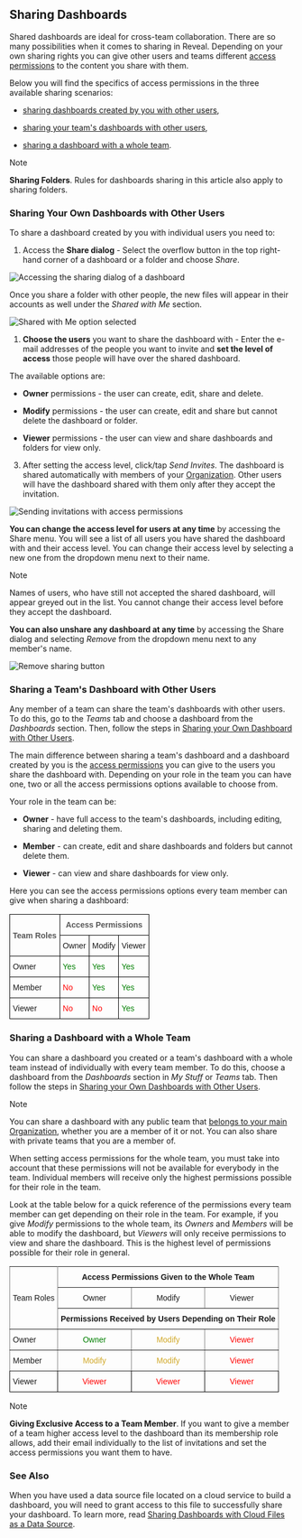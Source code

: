 ## Sharing Dashboards


Shared dashboards are ideal for cross-team collaboration. There are so
many possibilities when it comes to sharing in Reveal. Depending on your
own sharing rights you can give other users and teams different [access permissions](#access-permissions) to the content you share with them.

Below you will find the specifics of access permissions in the three available sharing scenarios:

  - [sharing dashboards created by you with other users](#sharing-dashboards-users),

  - [sharing your team's dashboards with other users](#sharing-team-dashboard),

  - [sharing a dashboard with a whole team](#sharing-dashboard-with-team).

> [!NOTE]
> **Sharing Folders**. Rules for dashboards sharing in this article also apply to sharing folders.

<a name='sharing-dashboards-users'></a>
### Sharing Your Own Dashboards with Other Users

To share a dashboard created by you with individual users you need to:

1.  Access the **Share dialog** - Select the overflow button in the top right-hand corner of a dashboard or a folder and choose *Share*.


  ![Accessing the sharing dialog of a dashboard](images/sharing-dialog.png)

  Once you share a folder with other people, the new files will appear in their accounts as well under the *Shared with Me* section.

  ![Shared with Me option selected](images/shared-with-me.png)

<a name='access-permissions'></a>
1.  **Choose the users** you want to share the dashboard with - Enter the e-mail addresses of the people you want to invite and **set the level of access** those people will have over the shared dashboard.

The available options are:

  - **Owner** permissions - the user can create, edit, share and delete.

  - **Modify** permissions - the user can create, edit and share but cannot delete the dashboard or folder.

  - **Viewer** permissions - the user can view and share dashboards and folders for view only.

3.  After setting the access level, click/tap *Send Invites*. The dashboard is shared automatically with members of your [Organization](Teams-Collaboration-Privacy.html#organization-team). Other users will have the dashboard shared with them only after they accept the invitation.

  ![Sending invitations with access permissions](images/send-invites-share-button.png)

**You can change the access level for users at any time** by accessing
the Share menu. You will see a list of all users you have shared the
dashboard with and their access level. You can change their access level
by selecting a new one from the dropdown menu next to their name.

> [!NOTE]
> Names of users, who have still not accepted the shared dashboard, will appear greyed out in the list. You cannot change their access level before they accept the dashboard.

**You can also unshare any dashboard at any time** by accessing the
Share dialog and selecting *Remove* from the dropdown menu next to any
member's name.

![Remove sharing button](images/remove-sharing.png)

<a name='sharing-team-dashboard'></a>
### Sharing a Team's Dashboard with Other Users

Any member of a team can share the team's dashboards with other users. To do this, go to the *Teams* tab and choose a dashboard from the *Dashboards* section. Then, follow the steps in [Sharing your Own Dashboard with Other Users](#sharing-dashboards-users).

The main difference between sharing a team's dashboard and a dashboard created by you is the [access permissions](#access-permissions) you can
give to the users you share the dashboard with. Depending on your role in the team you can have one, two or all the access permissions options available to choose from.

Your role in the team can be:

  - **Owner** - have full access to the team's dashboards, including
    editing, sharing and deleting them.

  - **Member** - can create, edit and share dashboards and folders
    but cannot delete them.

  - **Viewer** - can view and share dashboards for view only.

Here you can see the access permissions options every team member can give when sharing a dashboard:

<style type="text/css">
.tg  {border-collapse:collapse;border-spacing:0;}
.tg td{border-color:black;border-style:solid;border-width:1px;font-family:Arial, sans-serif;font-size:14px;
  overflow:hidden;padding:10px 5px;word-break:normal;}
.tg th{border-color:black;border-style:solid;border-width:1px;font-family:Arial, sans-serif;font-size:14px;
  font-weight:normal;overflow:hidden;padding:10px 5px;word-break:normal;}
.tg .tg-t96r{color:rgb(88, 88, 88);font-weight:bold;text-align:center;vertical-align:top}
.tg .tg-baqh{text-align:center;vertical-align:top}
.tg .tg-oav7{color:rgb(88, 88, 88);font-weight:bold;text-align:center;vertical-align:middle}
</style>

<table class="tg">
 <tr>
    <th class="tg-oav7" rowspan="2">Team Roles</th>
    <th class="tg-t96r" colspan="3">Access Permissions</th>
  </tr>
  <tr>
    <td class="tg-baqh">Owner</td>
    <td class="tg-baqh">Modify</td>
    <td class="tg-baqh">Viewer</td>
  </tr>
  <tr>
    <td>Owner</td>
    <td><span style="color: #007F00">Yes</span></td>
    <td><span style="color: #007F00">Yes</span></td>
    <td><span style="color: #007F00">Yes</span></td>
  </tr>
  <tr>
    <td>Member</td>
    <td><span style="color: #FF0000">No</span></td>
    <td><span style="color: #007F00">Yes</span></td>
    <td><span style="color: #007F00">Yes</span></td>
  </tr>
  <tr>
    <td>Viewer</td>
    <td><span style="color: #FF0000">No</span></td>
    <td><span style="color: #FF0000">No</span></td>
    <td><span style="color: #007F00">Yes</span></td>
  </tr>
</table>


<a name='sharing-dashboard-with-team'></a>
### Sharing a Dashboard with a Whole Team

You can share a dashboard you created or a team's dashboard with a whole
team instead of individually with every team member. To do this, choose
a dashboard from the *Dashboards* section in *My Stuff* or *Teams* tab.
Then follow the steps in [Sharing your Own Dashboards with Other Users](#sharing-dashboards-users).

>[!NOTE]
>You can share a dashboard with any public team that [belongs to your main Organization](creating-joining-teams.html#organization), whether you are a member of it or not. You can also share with private teams that you are a member of.

When setting access permissions for the whole team, you must take into
account that these permissions will not be available for everybody in the team. Individual members will receive only the highest permissions possible for their role in the team.

Look at the table below for a quick reference of the permissions
every team member can get depending on their role in the team. For example, if you give *Modify* permissions to the whole team, its *Owners* and *Members* will be able to modify the dashboard, but *Viewers* will only receive permissions to view and share the dashboard. This is the highest level of permissions possible for their role in general.   

<style type="text/css">
.tg  {border-collapse:collapse;border-spacing:0;}
.tg td{font-family:Arial, sans-serif;font-size:14px;padding:10px 5px;border-style:solid;border-width:1px;overflow:hidden;word-break:normal;border-color:black;}
.tg th{font-family:Arial, sans-serif;font-size:14px;font-weight:normal;padding:10px 5px;border-style:solid;border-width:1px;overflow:hidden;word-break:normal;border-color:black;}
.tg .tg-9wq8{border-color:inherit;text-align:center;vertical-align:middle}
.tg .tg-baqh{text-align:center;vertical-align:top}
.tg .tg-aktf{font-weight:bold;color:#333333;border-color:inherit;text-align:center;vertical-align:top}
.tg .tg-c3ow{border-color:inherit;text-align:center;vertical-align:top}
.tg .tg-7btt{font-weight:bold;border-color:inherit;text-align:center;vertical-align:top}
.tg .tg-0pky{border-color:inherit;text-align:left;vertical-align:top}
.tg .tg-0lax{text-align:left;vertical-align:top}
</style>
<table class="tg">
  <tr>
    <th class="tg-9wq8" rowspan="3">Team Roles</th>
    <th class="tg-7btt" colspan="3">Access Permissions Given to the Whole Team</th>
  </tr>
  <tr>
    <td class="tg-c3ow">Owner</td>
    <td class="tg-c3ow">Modify</td>
    <td class="tg-c3ow">Viewer</td>
  </tr>
  <tr>
    <td class="tg-7btt" style="text-align: center !important" colspan="3"> Permissions Received by Users Depending on Their Role</td>
  </tr>
  <tr>
    <td class="tg-0pky">Owner</td>
    <td class="tg-c3ow"><span style="color: #007F00">Owner</span></td>
    <td class="tg-c3ow"><span style="color: #D1A827">Modify</span></td>
    <td class="tg-c3ow"><span style="color: #FF0000">Viewer</span></td>
  </tr>
  <tr>
    <td class="tg-0pky">Member</td>
    <td class="tg-c3ow"><span style="color: #D1A827">Modify</span></td>
    <td class="tg-c3ow"><span style="color: #D1A827">Modify</span></td>
    <td class="tg-c3ow"><span style="color: #FF0000">Viewer</span></td>
  </tr>
  <tr>
    <td class="tg-0lax">Viewer</td>
    <td class="tg-baqh"><span style="color: #FF0000">Viewer</span></td>
    <td class="tg-baqh"><span style="color: #FF0000">Viewer</span></td>
    <td class="tg-baqh"><span style="color: #FF0000">Viewer</span></td>
  </tr>
</table>

>[!NOTE]
>**Giving Exclusive Access to a Team Member**. If you want to give a member of a team higher access level to the dashboard than its membership role allows, add their email individually to the list of invitations and set the access permissions you want them to have.

### See Also

When you have used a data source file located on a cloud service to build a dashboard, you will need to grant access to this file to successfully share your dashboard. To learn more, read [Sharing Dashboards with Cloud Files as a Data Source](sharing-dashboards-datasource-files-cloud-provider.md).
